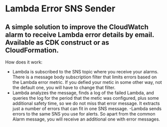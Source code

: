 # Lambda Error SNS Sender

## A simple solution to improve the CloudWatch alarm to receive Lambda error details by email. Available as CDK construct or as CloudFormation.

How does it work:
- Lambda is subscribed to the SNS topic where you receive your alarms. There is a message body subscription filter that limits errors based on the Lambda error metric. If you defied your metic in some other way, not the default one, you will have to change that filter.
- Lambda analyzes the message, finds a log of the failed Lambda, and queries the log for the period that the metic was configured, plus some additional safety time, so we do not miss that error message. It extracts just a number of errors that can fit in one SNS message.
 -Lambda sends errors to the same SNS you use for alerts. So apart from the common Alarm message, you will receive an additional one with error messages.
